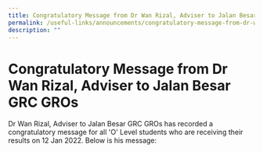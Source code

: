 ```yaml
---
title: Congratulatory Message from Dr Wan Rizal, Adviser to Jalan Besar GRC GROs
permalink: /useful-links/announcements/congratulatory-message-from-dr-wan-rizal-adviser-to-jalan-besar-grc-gros
description: ""
---
```


# Congratulatory Message from Dr Wan Rizal, Adviser to Jalan Besar GRC GROs

Dr Wan Rizal, Adviser to Jalan Besar GRC GROs has recorded a congratulatory message for
all 'O' Level students who are receiving their results on 12 Jan 2022.  Below is his message: 

